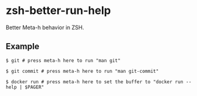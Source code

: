 # zsh-better-run-help

Better Meta-h behavior in ZSH.

## Example

```console
$ git # press meta-h here to run "man git"

$ git commit # press meta-h here to run "man git-commit"

$ docker run # press meta-h here to set the buffer to "docker run --help | $PAGER"
```
